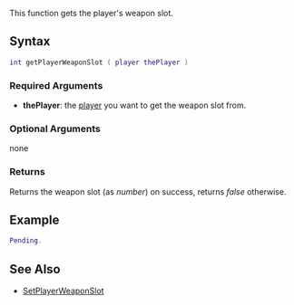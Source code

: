 This function gets the player's weapon slot.

Syntax
------

``` lua
int getPlayerWeaponSlot ( player thePlayer )
```

### Required Arguments

-   **thePlayer**: the [player](/docs/player.md "wikilink") you want to get the weapon slot from.

### Optional Arguments

none

### Returns

Returns the weapon slot (as *number*) on success, returns *false* otherwise.

Example
-------

``` lua
Pending.
```

See Also
--------

-   [SetPlayerWeaponSlot](/docs/SetPlayerWeaponSlot.md "wikilink")
